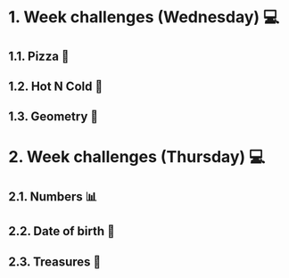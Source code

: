 # 1. Week challenges (Wednesday) 💻

## 1.1. Pizza 🍕
## 1.2. Hot N Cold 🥶
## 1.3. Geometry 📐

# 2. Week challenges (Thursday) 💻
## 2.1. Numbers 📊
## 2.2. Date of birth 👧
## 2.3. Treasures 👑
